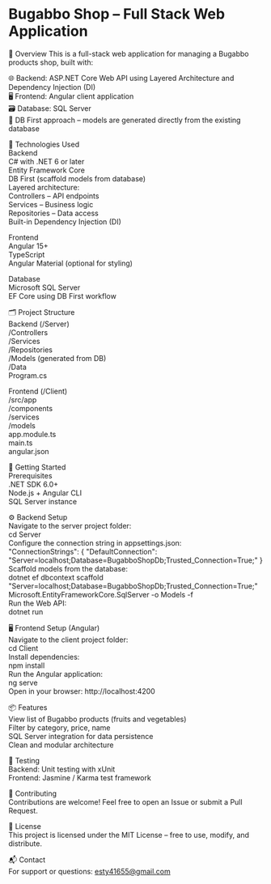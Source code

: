 # Bugabbo Shop – Full Stack Web Application
🛒 Overview
This is a full-stack web application for managing a Bugabbo products shop, built with:

🌐 Backend: ASP.NET Core Web API using Layered Architecture and Dependency Injection (DI)  
🖥️ Frontend: Angular client application  
🗃️ Database: SQL Server  
📄 DB First approach – models are generated directly from the existing database  

🔧 Technologies Used  
Backend  
C# with .NET 6 or later  
Entity Framework Core  
DB First (scaffold models from database)  
Layered architecture:  
Controllers – API endpoints  
Services – Business logic  
Repositories – Data access  
Built-in Dependency Injection (DI)  

Frontend  
Angular 15+  
TypeScript  
Angular Material (optional for styling)  

Database  
Microsoft SQL Server  
EF Core using DB First workflow  

🗂 Project Structure  
Backend (/Server)  
/Controllers  
/Services  
/Repositories  
/Models (generated from DB)  
/Data  
Program.cs  

Frontend (/Client)  
/src/app  
/components  
/services  
/models  
app.module.ts  
main.ts  
angular.json  

🚀 Getting Started  
Prerequisites  
.NET SDK 6.0+  
Node.js + Angular CLI  
SQL Server instance  

⚙️ Backend Setup  
Navigate to the server project folder:  
cd Server  
Configure the connection string in appsettings.json:  
"ConnectionStrings": { "DefaultConnection": "Server=localhost;Database=BugabboShopDb;Trusted_Connection=True;" }  
Scaffold models from the database:  
dotnet ef dbcontext scaffold "Server=localhost;Database=BugabboShopDb;Trusted_Connection=True;" Microsoft.EntityFrameworkCore.SqlServer -o Models -f  
Run the Web API:  
dotnet run  

🖥️ Frontend Setup (Angular)  
Navigate to the client project folder:  
cd Client  
Install dependencies:  
npm install  
Run the Angular application:  
ng serve  
Open in your browser: http://localhost:4200  

📦 Features  
View list of Bugabbo products (fruits and vegetables)  
Filter by category, price, name  
SQL Server integration for data persistence  
Clean and modular architecture  

🧪 Testing  
Backend: Unit testing with xUnit  
Frontend: Jasmine / Karma test framework  

🤝 Contributing  
Contributions are welcome! Feel free to open an Issue or submit a Pull Request.  

📄 License  
This project is licensed under the MIT License – free to use, modify, and distribute.  

📬 Contact  
For support or questions: esty41655@gmail.com
